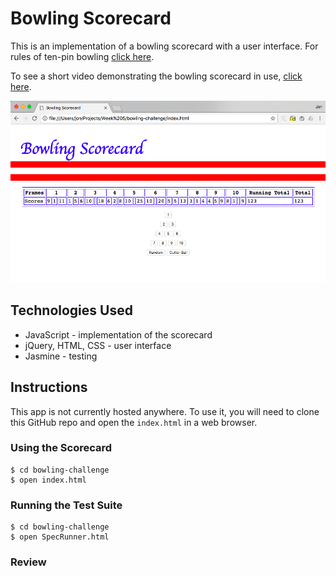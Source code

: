
Bowling Scorecard
=================

This is an implementation of a bowling scorecard with a user interface. For rules of ten-pin bowling [click here](https://en.wikipedia.org/wiki/Ten-pin_bowling#Play).

To see a short video demonstrating the bowling scorecard in use, [click here](https://www.youtube.com/watch?v=suvjufqDdmk&feature=youtu.be&hd=1).

![bowling scorecard screenshot](images/screenshot.png)

## Technologies Used

* JavaScript - implementation of the scorecard
* jQuery, HTML, CSS - user interface
* Jasmine - testing

## Instructions

This app is not currently hosted anywhere. To use it, you will need to clone this GitHub repo and open the `index.html` in a web browser.

### Using the Scorecard

```$ git clone git@github.com:jonsanders101/bowling-challenge.git
$ cd bowling-challenge
$ open index.html
```

### Running the Test Suite

```$ git clone git@github.com:jonsanders101/bowling-challenge.git
$ cd bowling-challenge
$ open SpecRunner.html
```

### Review
